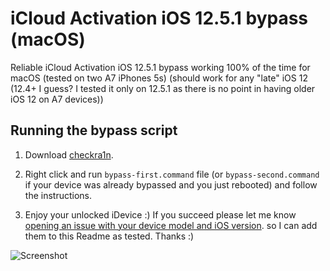 # iCloud Activation iOS 12.5.1 bypass (macOS)

Reliable iCloud Activation iOS 12.5.1 bypass working 100% of the time for macOS
(tested on two A7 iPhones 5s) (should work for any "late" iOS 12 (12.4+ I guess?
I tested it only on 12.5.1 as there is no point in having older iOS 12 on A7 devices))

## Running the bypass script

1. Download [checkra1n](https://checkra.in).

2. Right click and run `bypass-first.command` file (or `bypass-second.command`
if your device was already bypassed and you just rebooted) and follow the instructions.

3. Enjoy your unlocked iDevice :) If you succeed please let me know
[opening an issue with your device model and iOS version](https://github.com/adrianjagielak/icloud-12.5.1-bypass/issues/new).
so I can add them to this Readme as tested. Thanks :)

![Screenshot](https://github.com/adrianjagielak/icloud-12.5.1-bypass/blob/master/screenshot.png?raw=true)